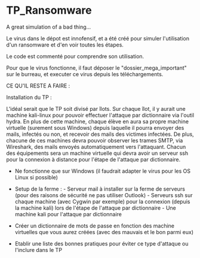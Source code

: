 # TP_Ransomware
A great simulation of a bad thing...


Le virus dans le dépot est innofensif, et a été créé pour simuler l'utilisation d'un ransomware et d'en voir toutes les étapes.

Le code est commenté pour comprendre son utilisation.

Pour que le virus fonctionne, il faut déposer le "dossier_mega_important" sur le burreau, et executer ce virus depuis les téléchargements.


CE QU'IL RESTE A FAIRE :

Installation du TP :

L'idéal serait que le TP soit divisé par îlots. Sur chaque îlot, il y aurait une machine kali-linux pour pouvoir effectuer l'attaque par dictionnaire via l'outil hydra.
En plus de cette machine, chaque élève en aura sa propre machine virtuelle  (surement sous Windows) depuis laquelle il pourra envoyer des mails, infectés ou non, et recevoir des mails des victimes infectées. De plus, chacune de ces machines devra pouvoir observer les trames SMTP, via Wireshark, des mails envoyés automatiquement vers l'attaquant.
Chacun des équipements sera un machine virtuelle qui devra avoir un serveur ssh pour la connexion à distance pour l'étape de l'attaque par dictionnaire.


 - Ne fonctionne que sur Windows (il faudrait adapter le virus pour les OS Linux si possible)
 
 - Setup de la ferme :
        - Serveur mail à installer sur la ferme de serveurs (pour des raisons de sécurité ne pas utiliser Outlook)
        - Serveurs ssh sur chaque machine (avec Cygwin par exemple) pour la connexion (depuis la machine kali) lors de l'étape de l'attaque par dictionnaire 
        - Une machine kali pour l'attaque par dictionnaire
        
 - Créer un dictionnaire de mots de passe en fonction des machine virtuelles que vous aurez créées (avec des mauvais et le bon parmi eux)
 
 - Etablir une liste des bonnes pratiques pour éviter ce type d'attaque ou l'inclure dans le TP
        
